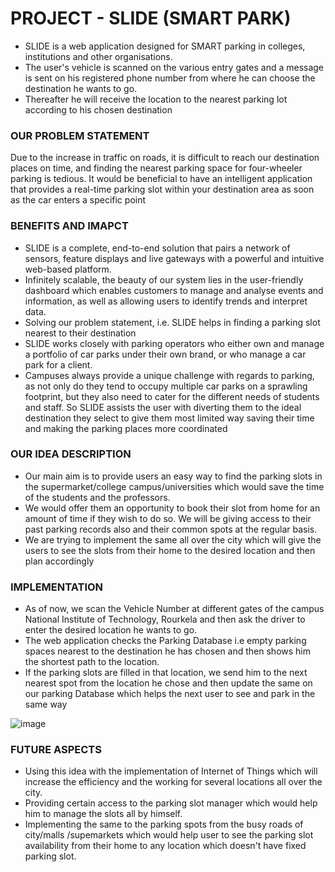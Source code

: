 # PROJECT - SLIDE (SMART PARK)

- SLIDE is a web application designed for SMART parking in colleges, institutions and other organisations.
- The user's vehicle is scanned on the various entry gates and a message is sent on his registered phone number from where he can choose the destination he wants to go.
- Thereafter he will receive the location to the nearest parking lot according to his chosen destination


### OUR PROBLEM STATEMENT
Due to the increase in traffic on roads, it is difficult to reach our
destination places on time, and finding the nearest parking space for four-wheeler parking is tedious. It would be beneficial to have an intelligent
application that provides a real-time parking slot within your destination
area as soon as the car enters a specific point


### BENEFITS AND IMAPCT
- SLIDE is a complete, end-to-end solution that pairs a network of sensors, feature displays and live gateways with a powerful and intuitive web-based platform.
- Infinitely scalable, the beauty of our system lies in the user-friendly dashboard which enables customers to manage and analyse events and information, as well as allowing users to identify trends and interpret data.
- Solving our problem statement, i.e. SLIDE helps in finding a parking slot nearest to their destination
- SLIDE works closely with parking operators who either own and manage a portfolio of car parks under their own brand, or who manage a car park for a client.
- Campuses always provide a unique challenge with regards to parking, as not only do they tend to occupy multiple car parks on a sprawling footprint, but they also need to cater for the different needs of students and staff. So SLIDE assists the user with diverting them to the ideal destination they select to give them most limited way saving their time and making the parking places more coordinated


### OUR IDEA DESCRIPTION
- Our main aim is to provide users an easy way to find the parking slots in the supermarket/college campus/universities which would save the time of the students and the professors.
- We would offer them an opportunity to book their slot from home for an amount of time if they wish to do so. We will be giving access to their past parking records also and their common spots at the regular basis.
- We are trying to implement the same all over the city which will give the users to see the slots from their home to the desired location and then plan accordingly


### IMPLEMENTATION
- As of now, we scan the Vehicle Number at different gates of the campus National Institute of Technology, Rourkela and then ask the driver to enter the desired location he wants to go.
- The web application checks the Parking Database i.e empty parking spaces nearest to the destination he has chosen and then shows him the shortest path to the location.
- If the parking slots are filled in that location, we send him to the next nearest spot from the location he chose and then update the same on our parking Database which helps the next user to see and park in the same way


![image](https://user-images.githubusercontent.com/75238435/191072830-90378fe7-2de8-402c-ae01-f859226e632f.png)


### FUTURE ASPECTS
- Using this idea with the implementation of Internet of Things which will increase the efficiency and the working for several locations all over the city.
- Providing certain access to the parking slot manager which would help him to manage the slots all by himself.
- Implementing the same to the parking spots from the busy roads of city/malls /supemarkets which would help user to see the parking slot availability from their home to any location which doesn't have fixed parking slot.
